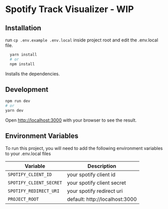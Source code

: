 # Spotify Track Visualizer - WIP


## Installation

run ``cp .env.example .env.local`` inside project root and edit the .env.local file.

```bash
  yarn install
  # or
  npm install
```

Installs the dependencies.


## Development

```bash
npm run dev
# or
yarn dev
```

Open [http://localhost:3000](http://localhost:3000) with your browser to see the result.

## Environment Variables

To run this project, you will need to add the following environment variables to your .env.local files

| Variable | Description |
|--|--|
| `SPOTIFY_CLIENT_ID`  | your spotify client id |
| `SPOTIFY_CLIENT_SECRET` | your spotify client secret |
| `SPOTIFY_REDIRECT_URI` | your spotify redirect uri|
| `PROJECT_ROOT` |  default: http://localhost:3000 |
